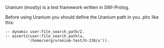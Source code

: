 Uranium (mostly) is a test framework written in SWI-Prolog.

Before using Uranium you should define the Uranium path 
in you .plrc like this:

```
:- dynamic user:file_search_path/2.
:- assertz(user:file_search_path(u,
          '/home/serg/uranium-test/U-238/u')).
```
